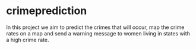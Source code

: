 # crimeprediction
In this project we aim to predict the crimes that will occur, map the crime rates on a map and send a warning message to women living in states with a high crime rate.
